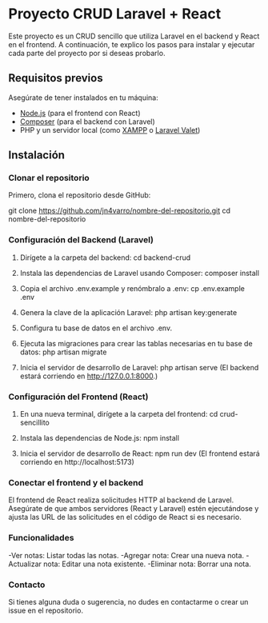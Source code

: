 # Proyecto CRUD Laravel + React

Este proyecto es un CRUD sencillo que utiliza Laravel en el backend y React en el frontend. A continuación, te explico los pasos para instalar y ejecutar cada parte del proyecto por si deseas probarlo.

## Requisitos previos

Asegúrate de tener instalados en tu máquina:

- [Node.js](https://nodejs.org) (para el frontend con React)
- [Composer](https://getcomposer.org) (para el backend con Laravel)
- PHP y un servidor local (como [XAMPP](https://www.apachefriends.org) o [Laravel Valet](https://laravel.com/docs/valet))

## Instalación

### Clonar el repositorio

Primero, clona el repositorio desde GitHub:


git clone https://github.com/jn4varro/nombre-del-repositorio.git
cd nombre-del-repositorio

### Configuración del Backend (Laravel)

  1. Dirígete a la carpeta del backend:
      cd backend-crud
     
  2. Instala las dependencias de Laravel usando Composer:
         composer install

  3. Copia el archivo .env.example y renómbralo a .env: 
        cp .env.example .env

  4. Genera la clave de la aplicación Laravel:
          php artisan key:generate

  5. Configura tu base de datos en el archivo .env.
 
  6. Ejecuta las migraciones para crear las tablas necesarias en tu base de datos:
        php artisan migrate

   7. Inicia el servidor de desarrollo de Laravel:
        php artisan serve
      (El backend estará corriendo en http://127.0.0.1:8000.)

### Configuración del Frontend (React)

  1. En una nueva terminal, dirígete a la carpeta del frontend:
        cd crud-sencillito
     
  2. Instala las dependencias de Node.js:
        npm install

  3. Inicia el servidor de desarrollo de React:
        npm run dev
        (El frontend estará corriendo en http://localhost:5173)
    
    
### Conectar el frontend y el backend

El frontend de React realiza solicitudes HTTP al backend de Laravel.
Asegúrate de que ambos servidores (React y Laravel) estén ejecutándose y 
ajusta las URL de las solicitudes en el código de React si es necesario.



### Funcionalidades

-Ver notas: Listar todas las notas.
-Agregar nota: Crear una nueva nota.
-Actualizar nota: Editar una nota existente.
-Eliminar nota: Borrar una nota.



### Contacto
Si tienes alguna duda o sugerencia, no dudes en contactarme o crear un issue en el repositorio.












 

